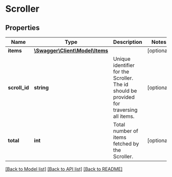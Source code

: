 # Scroller

## Properties
Name | Type | Description | Notes
------------ | ------------- | ------------- | -------------
**items** | [**\Swagger\Client\Model\Items**](Items.md) |  | [optional] 
**scroll_id** | **string** | Unique identifier for the Scroller. The id should be provided for traversing all items. | [optional] 
**total** | **int** | Total number of items fetched by the Scroller. | [optional] 

[[Back to Model list]](../../README.md#documentation-for-models) [[Back to API list]](../../README.md#documentation-for-api-endpoints) [[Back to README]](../../README.md)

